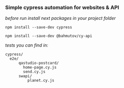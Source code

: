 ### Simple cypress automation for websites & API ###


*before run install next packages in your project folder*

`npm install --save-dev cypress`

`npm install --save-dev @bahmutov/cy-api`


*tests you can find in:*

    cypress/
      e2e/
          qastudio-postcard/
            home-page.cy.js
            send.cy.js
          swapi/
              planet.cy.js
